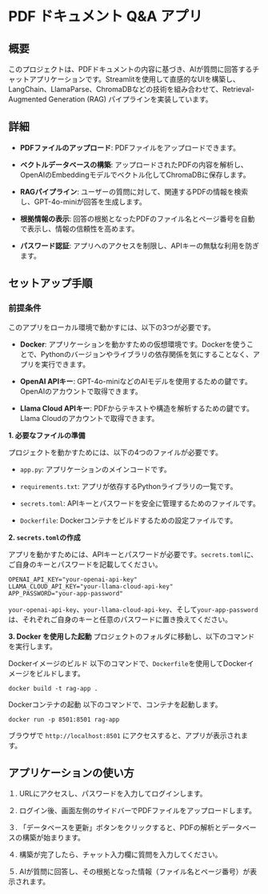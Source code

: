 # PDF ドキュメント Q&A アプリ
## 概要
このプロジェクトは、PDFドキュメントの内容に基づき、AIが質問に回答するチャットアプリケーションです。Streamlitを使用して直感的なUIを構築し、LangChain、LlamaParse、ChromaDBなどの技術を組み合わせて、Retrieval-Augmented Generation (RAG) パイプラインを実装しています。

## 詳細
* **PDFファイルのアップロード**: PDFファイルをアップロードできます。

* **ベクトルデータベースの構築**: アップロードされたPDFの内容を解析し、OpenAIのEmbeddingモデルでベクトル化してChromaDBに保存します。

* **RAGパイプライン**: ユーザーの質問に対して、関連するPDFの情報を検索し、GPT-4o-miniが回答を生成します。

* **根拠情報の表示**: 回答の根拠となったPDFのファイル名とページ番号を自動で表示し、情報の信頼性を高めます。

* **パスワード認証**: アプリへのアクセスを制限し、APIキーの無駄な利用を防ぎます。

## セットアップ手順
### 前提条件
このアプリをローカル環境で動かすには、以下の3つが必要です。

* **Docker**: アプリケーションを動かすための仮想環境です。Dockerを使うことで、Pythonのバージョンやライブラリの依存関係を気にすることなく、アプリを実行できます。

* **OpenAI APIキー**: GPT-4o-miniなどのAIモデルを使用するための鍵です。OpenAIのアカウントで取得できます。

* **Llama Cloud APIキー**: PDFからテキストや構造を解析するための鍵です。Llama Cloudのアカウントで取得できます。

**1. 必要なファイルの準備**

プロジェクトを動かすためには、以下の4つのファイルが必要です。

* ```app.py```: アプリケーションのメインコードです。

* ```requirements.txt```: アプリが依存するPythonライブラリの一覧です。

* ```secrets.toml```: APIキーとパスワードを安全に管理するためのファイルです。

* ```Dockerfile```: Dockerコンテナをビルドするための設定ファイルです。

**2. ```secrets.toml```の作成**

アプリを動かすためには、APIキーとパスワードが必要です。```secrets.toml```に、ご自身のキーとパスワードを記載してください。

```
OPENAI_API_KEY="your-openai-api-key"
LLAMA_CLOUD_API_KEY="your-llama-cloud-api-key"
APP_PASSWORD="your-app-password"
```


```your-openai-api-key```、```your-llama-cloud-api-key```、そして```your-app-password```は、それぞれご自身のキーと任意のパスワードに置き換えてください。　　　　　　　　　　　　　

**3. Docker を使用した起動**
プロジェクトのフォルダに移動し、以下のコマンドを実行します。

Dockerイメージのビルド
以下のコマンドで、```Dockerfile```を使用してDockerイメージをビルドします。

```
docker build -t rag-app .
```




Dockerコンテナの起動
以下のコマンドで、コンテナを起動します。
```
docker run -p 8501:8501 rag-app
```


ブラウザで ```http://localhost:8501``` にアクセスすると、アプリが表示されます。

## アプリケーションの使い方
１. URLにアクセスし、パスワードを入力してログインします。

２. ログイン後、画面左側のサイドバーでPDFファイルをアップロードします。

３. 「データベースを更新」ボタンをクリックすると、PDFの解析とデータベースの構築が始まります。

４. 構築が完了したら、チャット入力欄に質問を入力してください。

５. AIが質問に回答し、その根拠となった情報（ファイル名とページ番号）が表示されます。
